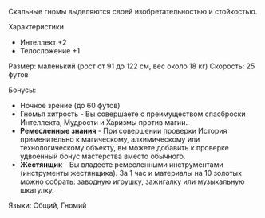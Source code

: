 Скальные гномы выделяются своей изобретательностью и стойкостью.

Характеристики
- Интеллект +2
- Телосложение +1

Размер: маленький  (рост от 91 до 122 см, вес около 18 кг)
Скорость: 25 футов

Бонусы:
- Ночное зрение (до 60 футов)
- Гномья хитрость - Вы совершаете с преимуществом спасброски Интеллекта, Мудрости и Харизмы против магии.
- **Ремесленные знания** - При совершении проверки История применительно к магическому, алхимическому или технологическому объекту, вы можете добавить к проверке удвоенный бонус мастерства вместо обычного.
- **Жестянщик**  - Вы владеете ремесленными инструментами (инструменты жестянщика). За 1 час и материалы на 10 золотых можно собрать: заводную игрушку, зажигалку или музыкальную шкатулку.

Языки: Общий, Гномий